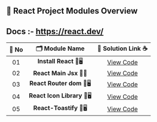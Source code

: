 ## 🧩 React Project Modules Overview

## Docs :- https://react.dev/

| 🔢 **No** | 🗂️ **Module Name**                | 🔗 **Solution Link** ☕ |
|:--------:|:----------------------------------:|:----------------------:|
| 01       | **Install React** 🎨🖥️                  | [View Code](https://github.com/Sangram03/Hackthons-Ideas-used/blob/main/Frontend/React/ReactInstall.md) |
| 02       | **React Main Jsx** 🧠🔧                    | [View Code](https://github.com/Sangram03/Hackthons-Ideas-used/blob/main/Frontend/React/ReactMainJsx.md) |
| 03       | **React Router dom** 🎨🖥️                  | [View Code](https://github.com/Sangram03/Hackthons-Ideas-used/blob/main/Frontend/React/ReactRouterdom.md) |
| 04       | **React Icon Library** 🎨🖥️                  | [View Code](https://github.com/Sangram03/Hackthons-Ideas-used/blob/main/Frontend/React/Ucide-react.md) |
| 05       | **React-Toastify** 🎨🖥️                  | [View Code](https://github.com/Sangram03/Hackthons-Ideas-used/blob/main/Frontend/React/React-Toastify.md) |
